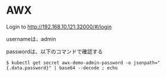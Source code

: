 # AWX

Login to http://192.168.10.121:32000/#/login

usernameは、admin

passwordは、以下のコマンドで確認する

```
$ kubectl get secret awx-demo-admin-password -o jsonpath="{.data.password}" | base64 --decode ; echo
```
